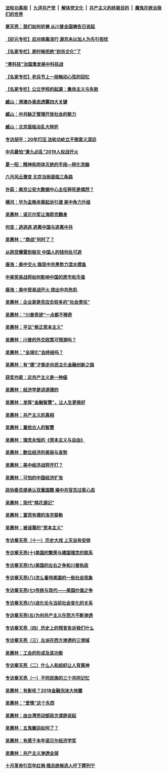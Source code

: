 

####  [法轮功真相](../../../../basic/blob/master/README.md?t=07021731) &nbsp;|&nbsp; [九评共产党](../../../../9ping.md/blob/master/README.md?t=07021731) &nbsp;|&nbsp; [解体党文化](../../../../jtdwh.md/blob/master/README.md?t=07021731)  &nbsp;|&nbsp; [共产主义的终极目的](../../../../gczydzjmd.md/blob/master/README.md?t=07021731) &nbsp;|&nbsp; [魔鬼在统治我们的世界](../../../../mgztzwmdsj.md/blob/master/README.md?t=07021731) 

#### [章天亮：我们如何祈祷 从川普全国祷告日说起](../pages/nsc423/n11944627.md?t=07021731) 

#### [【纪元专栏】应对病毒流行 渥京未以加人为先引担忧](../pages/nsc423/n11875714.md?t=07021731) 

#### [【名家专栏】是时候拒绝“封杀文化”了](../pages/nsc423/n11814093.md?t=07021731) 

#### [“黑科技”治国激发美中科技战](../pages/nsc423/n11638056.md?t=07021731) 

#### [【名家专栏】老兵节上一段触动心弦的回忆](../pages/nsc423/n11646016.md?t=07021731) 

#### [【名家专栏】公立学校的起源：集体主义与失败](../pages/nsc423/n11601833.md?t=07021731) 

#### [臧山：港澳办表态透露四大关键](../pages/nsc423/n11421628.md?t=07021731) 

#### [臧山：中共缺乏管理开放社会的能力](../pages/nsc423/n11407457.md?t=07021731) 

#### [臧山：北京面临治乱大转折](../pages/nsc423/n11406895.md?t=07021731) 

#### [专访胡平：20年打压 法轮功屹立不倒意义深远](../pages/nsc423/n11398800.md?t=07021731) 

#### [中共最怕“逢九必乱”2019人权战开火](../pages/nsc423/n11385248.md?t=07021731) 

#### [夏一阳：精神和肉体灭绝的手段—转化洗脑](../pages/nsc423/n11368250.md?t=07021731) 

#### [六月风云激变 北京当局面临三条路](../pages/nsc423/n11313668.md?t=07021731) 

#### [许茹：南京公安大数据中心主任猝死是偶然？](../pages/nsc423/n11064744.md?t=07021731) 

#### [横河：华为孟晚舟案起诉引渡 美中角力升级](../pages/nsc423/n11027230.md?t=07021731) 

#### [吴惠林：诺贝尔奖让海耶克翻身](../pages/nsc423/n10890049.md?t=07021731) 

#### [何坚：逃逃逃 逃离中国与逃离中共](../pages/nsc423/n10592891.md?t=07021731) 

#### [吴惠林：“商战”何时了？](../pages/nsc423/n10573558.md?t=07021731) 

#### [从网贷爆雷到股灾 中国人的钱何处可逃](../pages/nsc423/n10572800.md?t=07021731) 

#### [唐浩：美中交火 隐现中共黑势力混水摸鱼](../pages/nsc423/n10544040.md?t=07021731) 

#### [中美贸易战将如何影响中国的房市和币值](../pages/nsc423/n10543697.md?t=07021731) 

#### [唐浩：美中贸易战开火 烧出中共危机](../pages/nsc423/n10540126.md?t=07021731) 

#### [吴惠林：企业家是否应负较多的“社会责任”](../pages/nsc423/n10535022.md?t=07021731) 

#### [吴惠林：“川普奇迹”一点都不稀奇](../pages/nsc423/n10512808.md?t=07021731) 

#### [吴惠林：平议“修正资本主义”](../pages/nsc423/n10495724.md?t=07021731) 

#### [吴惠林：川普的外交政策可预测吗？](../pages/nsc423/n10462387.md?t=07021731) 

#### [吴惠林：“全球化”会终结吗？](../pages/nsc423/n10452838.md?t=07021731) 

#### [吴惠林：有“德”才能走向民主化金融创新之路](../pages/nsc423/n10432292.md?t=07021731) 

#### [获奖作家：这共产主义是一种癌](../pages/nsc423/n10431541.md?t=07021731) 

#### [吴惠林：经济学是讲道德的](../pages/nsc423/n10398014.md?t=07021731) 

#### [吴惠林：发挥“金融智慧”，让人生更美好](../pages/nsc423/n10375019.md?t=07021731) 

#### [吴惠林：共产主义的真相](../pages/nsc423/n10351394.md?t=07021731) 

#### [吴惠林：重拾古人的智慧](../pages/nsc423/n10337691.md?t=07021731) 

#### [吴惠林：理念永恒的《资本主义与自由》](../pages/nsc423/n10316274.md?t=07021731) 

#### [吴惠林：数位经济的美丽与哀愁](../pages/nsc423/n10292946.md?t=07021731) 

#### [吴惠林：美中经济战将开打？](../pages/nsc423/n10258825.md?t=07021731) 

#### [吴惠林：可怕的中国经济扩张](../pages/nsc423/n10219147.md?t=07021731) 

#### [政协委员提承认双重国籍 揭中共官员过客心态](../pages/nsc423/n10208809.md?t=07021731) 

#### [吴惠林：现代“桃花源记”](../pages/nsc423/n10185234.md?t=07021731) 

#### [吴惠林：富而有德的洛克斐勒](../pages/nsc423/n10142264.md?t=07021731) 

#### [吴惠林：被诬蔑的“资本主义”](../pages/nsc423/n10124816.md?t=07021731) 

#### [专访章天亮（十一）历史大戏 上天自有安排](../pages/nsc423/n10094905.md?t=07021731) 

#### [专访章天亮(十)美国的繁荣与建国理念的联系](../pages/nsc423/n10094899.md?t=07021731) 

#### [专访章天亮(九)美国的左右之争和川普执政](../pages/nsc423/n10094889.md?t=07021731) 

#### [专访章天亮(八)怎么看待美国的一些社会现象](../pages/nsc423/n10094857.md?t=07021731) 

#### [专访章天亮(七)传统与现代——美国价值之争](../pages/nsc423/n10093140.md?t=07021731) 

#### [专访章天亮(六)进化论与当前社会变化的关系](../pages/nsc423/n10092036.md?t=07021731) 

#### [专访章天亮(五)为何共产主义在西方不断渗透](../pages/nsc423/n10083620.md?t=07021731) 

#### [专访章天亮（四）历史上的预言告诉我们什么](../pages/nsc423/n10083606.md?t=07021731) 

#### [专访章天亮（三）左派在西方渗透的三领域](../pages/nsc423/n10081115.md?t=07021731) 

#### [吴惠林：工会的形成及其功能](../pages/nsc423/n10080633.md?t=07021731) 

#### [专访章天亮（二）什么人和组织让人背离神](../pages/nsc423/n10076637.md?t=07021731) 

#### [专访章天亮（一）不同民族的三个共同记忆](../pages/nsc423/n10074188.md?t=07021731) 

#### [吴惠林：有影呒？2018金融泡沫大地震](../pages/nsc423/n10040534.md?t=07021731) 

#### [吴惠林：“爱情”这个东西](../pages/nsc423/n10019423.md?t=07021731) 

#### [吴惠林：由台湾劳动部政次请辞说起](../pages/nsc423/n9979679.md?t=07021731) 

#### [吴惠林：五鬼搬运如何了？](../pages/nsc423/n9925338.md?t=07021731) 

#### [吴惠林：有感于本年诺贝尔经济学奖](../pages/nsc423/n9871883.md?t=07021731) 

#### [吴惠林：共产主义渗透全球](../pages/nsc423/n9812748.md?t=07021731) 

#### [十月革命引百年红祸 俄总统候选人吁下葬列宁](../pages/nsc423/n9810182.md?t=07021731) 

